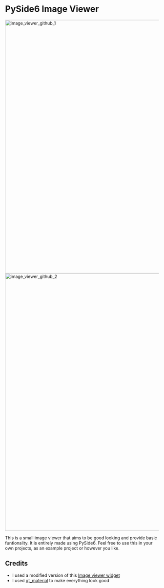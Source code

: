 # PySide6 Image Viewer
<img width="830" alt="image_viewer_github_1" src="https://user-images.githubusercontent.com/71030751/160373737-1622c644-6ef6-471e-96b4-6acbf1e65560.png">
<img width="844" alt="image_viewer_github_2" src="https://user-images.githubusercontent.com/71030751/160374043-f54eede5-27b1-48aa-9ada-75c54c36d7c8.png">


This is a small image viewer that aims to be good looking and provide basic funtionality. It is entirely made using PySide6. Feel free to use this in your own projects, as an example project or however you like.

## Credits

- I used a  modified version of this [Image viewer widget](https://github.com/marcel-goldschen-ohm/PyQtImageViewer)
- I used [qt_material](https://github.com/UN-GCPDS/qt-material) to make everything look good
